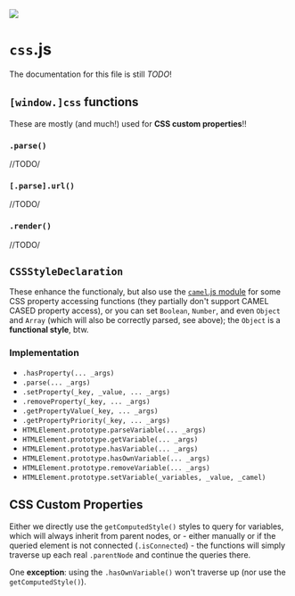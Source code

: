 <img src="https://kekse.biz/github.php?draw&text=`Progress`&override=github:v4" />

# **`css`**.js
The documentation for this file is still *TODO*!

## `[window.]css` functions
These are mostly (and much!) used for **CSS custom properties**!!

### `.parse()`
//TODO/

### `[.parse].url()`
//TODO/

### `.render()`
//TODO/

## `CSSStyleDeclaration`
These enhance the functionaly, but also use the [`camel`.js module](../lib/camel.md) for
some CSS property accessing functions (they partially don't support CAMEL CASED property
access), or you can set `Boolean`, `Number`, and even `Object` and `Array` (which will
also be correctly parsed, see above); the `Object` is a **functional style**, btw.

### Implementation
* `.hasProperty(... _args)`
* `.parse(... _args)`
* `.setProperty(_key, _value, ... _args)`
* `.removeProperty(_key, ... _args)`
* `.getPropertyValue(_key, ... _args)`
* `.getPropertyPriority(_key, ... _args)`
* `HTMLElement.prototype.parseVariable(... _args)`
* `HTMLElement.prototype.getVariable(... _args)`
* `HTMLElement.prototype.hasVariable(... _args)`
* `HTMLElement.prototype.hasOwnVariable(... _args)`
* `HTMLElement.prototype.removeVariable(... _args)`
* `HTMLElement.prototype.setVariable(_variables, _value, _camel)`

## CSS Custom Properties
Either we directly use the `getComputedStyle()` styles to query for variables,
which will always inherit from parent nodes, or - either manually or if the
queried element is not connected (`.isConnected`) - the functions will simply
traverse up each real `.parentNode` and continue the queries there.

One **exception**: using the `.hasOwnVariable()` won't traverse up (nor use the
`getComputedStyle()`).

